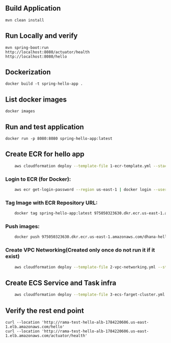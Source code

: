 ## Build Application

    mvn clean install
## Run Locally and verify
    
    mvn spring-boot:run
    http://localhost:8080/actuator/health
    http://localhost:8080/hello

## Dockerization

    docker build -t spring-hello-app .

## List docker images

    docker images

## Run and test application

    docker run -p 8080:8080 spring-hello-app:latest

## Create ECR for hello app

```Bash
    aws cloudformation deploy --template-file 1-ecr-template.yml --stack-name dhana-hello-ecr-repo 
```
### Login to ECR (for Docker):

```Bash
    aws ecr get-login-password --region us-east-1 | docker login --username AWS --password-stdin 975050323630.dkr.ecr.us-east-1.amazonaws.com
```

### Tag Image with ECR Repository URL:
```Bash
    docker tag spring-hello-app:latest 975050323630.dkr.ecr.us-east-1.amazonaws.com/dhana-hello-app:latest
```

### Push images:
```Bash
    docker push 975050323630.dkr.ecr.us-east-1.amazonaws.com/dhana-hello-app
```

### Create VPC Networking(Created only once do not run it if it exist)
```Bash
    aws cloudformation deploy --template-file 2-vpc-networking.yml --stack-name vpc-network
```
## Create ECS Service and Task infra
```Bash
    aws cloudformation deploy --template-file 3-ecs-farget-cluster.yml  --stack-name dhana-cluster-hello --capabilities CAPABILITY_NAMED_IAM 
```
## Verify the rest end point

    curl --location 'http://rama-test-hello-alb-1784220606.us-east-1.elb.amazonaws.com/hello'
    curl --location 'http://rama-test-hello-alb-1784220606.us-east-1.elb.amazonaws.com/actuator/health'